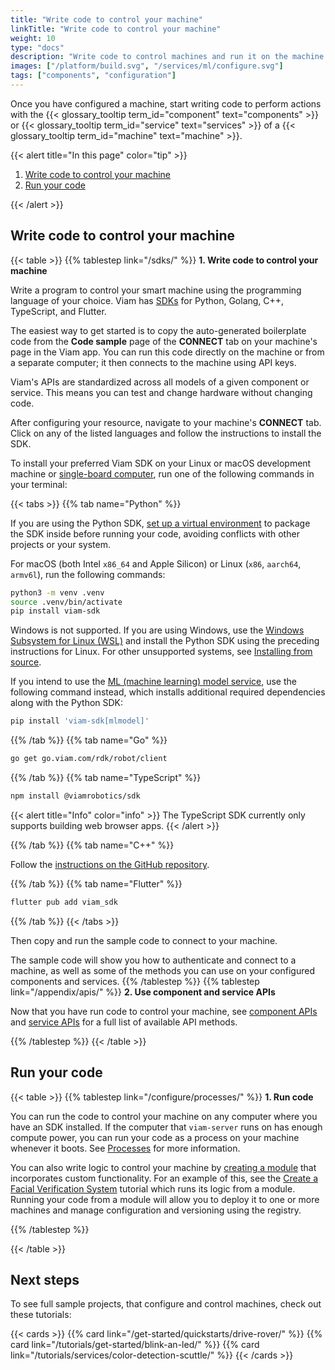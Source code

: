 ```yaml
---
title: "Write code to control your machine"
linkTitle: "Write code to control your machine"
weight: 10
type: "docs"
description: "Write code to control machines and run it on the machine or remotely."
images: ["/platform/build.svg", "/services/ml/configure.svg"]
tags: ["components", "configuration"]
---
```


Once you have configured a machine, start writing code to perform actions with the {{< glossary_tooltip term_id="component" text="components" >}} or {{< glossary_tooltip term_id="service" text="services" >}} of a {{< glossary_tooltip term_id="machine" text="machine" >}}.

{{< alert title="In this page" color="tip" >}}

1. [Write code to control your machine](#write-code-to-control-your-machine)
2. [Run your code](#run-your-code)

{{< /alert >}}

## Write code to control your machine

{{< table >}}
{{% tablestep link="/sdks/" %}}
**1. Write code to control your machine**

Write a program to control your smart machine using the programming language of your choice.
Viam has [SDKs](/sdks/) for Python, Golang, C++, TypeScript, and Flutter.

The easiest way to get started is to copy the auto-generated boilerplate code from the **Code sample** page of the **CONNECT** tab on your machine's page in the Viam app.
You can run this code directly on the machine or from a separate computer; it then connects to the machine using API keys.

Viam's APIs are standardized across all models of a given component or service.
This means you can test and change hardware without changing code.

After configuring your resource, navigate to your machine's **CONNECT** tab.
Click on any of the listed languages and follow the instructions to install the SDK.

To install your preferred Viam SDK on your Linux or macOS development machine or [single-board computer](/components/board/), run one of the following commands in your terminal:

{{< tabs >}}
{{% tab name="Python" %}}

If you are using the Python SDK, [set up a virtual environment](/sdks/python/python-venv/) to package the SDK inside before running your code, avoiding conflicts with other projects or your system.

For macOS (both Intel `x86_64` and Apple Silicon) or Linux (`x86`, `aarch64`, `armv6l`), run the following commands:

```sh {class="command-line" data-prompt="$"}
python3 -m venv .venv
source .venv/bin/activate
pip install viam-sdk
```

Windows is not supported.
If you are using Windows, use the [Windows Subsystem for Linux (WSL)](https://learn.microsoft.com/en-us/windows/wsl/install) and install the Python SDK using the preceding instructions for Linux.
For other unsupported systems, see [Installing from source](https://python.viam.dev/#installing-from-source).

If you intend to use the [ML (machine learning) model service](/services/ml/), use the following command instead, which installs additional required dependencies along with the Python SDK:

```sh {class="command-line" data-prompt="$"}
pip install 'viam-sdk[mlmodel]'
```

{{% /tab %}}
{{% tab name="Go" %}}

```sh {class="command-line" data-prompt="$"}
go get go.viam.com/rdk/robot/client
```

{{% /tab %}}
{{% tab name="TypeScript" %}}

```sh {class="command-line" data-prompt="$"}
npm install @viamrobotics/sdk
```

{{< alert title="Info" color="info" >}}
The TypeScript SDK currently only supports building web browser apps.
{{< /alert >}}

{{% /tab %}}
{{% tab name="C++" %}}

Follow the [instructions on the GitHub repository](https://github.com/viamrobotics/viam-cpp-sdk/blob/main/BUILDING.md).

{{% /tab %}}
{{% tab name="Flutter" %}}

```sh {class="command-line" data-prompt="$"}
flutter pub add viam_sdk
```

{{% /tab %}}
{{< /tabs >}}

Then copy and run the sample code to connect to your machine.

The sample code will show you how to authenticate and connect to a machine, as well as some of the methods you can use on your configured components and services.
{{% /tablestep %}}
{{% tablestep link="/appendix/apis/" %}}
**2. Use component and service APIs**

Now that you have run code to control your machine, see [component APIs](/appendix/apis/#component-apis) and [service APIs](/appendix/apis/#service-apis) for a full list of available API methods.

{{% /tablestep %}}
{{< /table >}}

## Run your code

{{< table >}}
{{% tablestep link="/configure/processes/" %}}
**1. Run code**

You can run the code to control your machine on any computer where you have an SDK installed.
If the computer that `viam-server` runs on has enough compute power, you can run your code as a process on your machine whenever it boots.
See [Processes](/configure/processes/#configure-a-process) for more information.

You can also write logic to control your machine by [creating a module](/use-cases/create-module/) that incorporates custom functionality.
For an example of this, see the [Create a Facial Verification System](/tutorials/projects/verification-system/) tutorial which runs its logic from a module.
Running your code from a module will allow you to deploy it to one or more machines and manage configuration and versioning using the registry.

{{% /tablestep %}}

{{< /table >}}

## Next steps

To see full sample projects, that configure and control machines, check out these tutorials:

{{< cards >}}
{{% card link="/get-started/quickstarts/drive-rover/" %}}
{{% card link="/tutorials/get-started/blink-an-led/" %}}
{{% card link="/tutorials/services/color-detection-scuttle/" %}}
{{< /cards >}}
